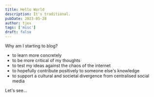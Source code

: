 ```yaml
---
title: Hello World
description: It's traditional.
pubDate: 2023-05-28
author: tjex
tags: ['misc']
draft: false
---
```


Why am I starting to blog? 

- to learn more concretely
- to be more critical of my thoughts
- to test my ideas against the chaos of the internet
- to hopefully contribute positively to someone else's knowledge
- to support a cultural and societal divergence from centralised social media

Let's see...

